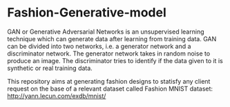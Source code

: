 # Fashion-Generative-model


GAN or Generative Adversarial Networks is an unsupervised learning technique which can generate data after learning from training data. GAN can be divided into two networks, i.e. a generator network and a discriminator network. The generator network takes in random noise to produce an image. The discriminator tries to identify if the data given to it is synthetic or real training data. 

This repository aims at generating fashion designs to statisfy any client request on the base of a relevant dataset called Fashion MNIST dataset:
http://yann.lecun.com/exdb/mnist/
